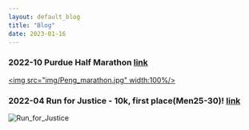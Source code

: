 ```yaml
---
layout: default_blog
title: "Blog"
date: 2023-01-16
---
```

### 2022-10 Purdue Half Marathon [link](https://purduehalf.com/)
[<img src="img/Peng_marathon.jpg" width:100%/>](img/Peng_marathon.jpg)

### 2022-04 Run for Justice - 10k, first place(Men25-30)! [link](https://www.runforjustice.net/)
![Run_for_Justice](https://github.com/peng-ju/peng-ju.github.io/assets/40791755/724d5467-fc24-4eee-9811-bd0aaafd73c2)


